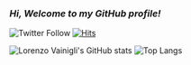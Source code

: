 ### *Hi, Welcome to my GitHub profile!*

![Twitter Follow](https://img.shields.io/twitter/follow/lorenzovngl) [![Hits](https://hits.seeyoufarm.com/api/count/incr/badge.svg?url=https%3A%2F%2Fgithub.com%2Florenzovngl&count_bg=%23C37000&title_bg=%23555555&title=daily%2Ftotal+views&edge_flat=false)](https://hits.seeyoufarm.com)

![Lorenzo Vainigli's GitHub stats](https://github-readme-stats.vercel.app/api?username=lorenzovngl&show_icons=true) ![Top Langs](https://github-readme-stats.vercel.app/api/top-langs/?username=lorenzovngl&layout=compact)

<!--
**lorenzovngl/lorenzovngl** is a ✨ _special_ ✨ repository because its `README.md` (this file) appears on your GitHub profile.

Here are some ideas to get you started:

- 🔭 I’m currently working on ...
- 🌱 I’m currently learning ...
- 👯 I’m looking to collaborate on ...
- 🤔 I’m looking for help with ...
- 💬 Ask me about ...
- 📫 How to reach me: ...
- 😄 Pronouns: ...
- ⚡ Fun fact: ...
-->
